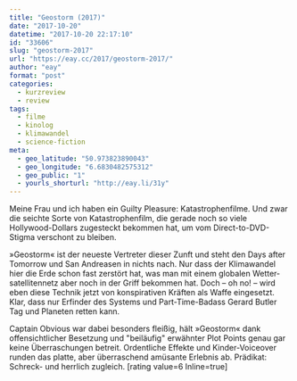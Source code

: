 ```yaml
---
title: "Geostorm (2017)"
date: "2017-10-20"
datetime: "2017-10-20 22:17:10"
id: "33606"
slug: "geostorm-2017"
url: "https://eay.cc/2017/geostorm-2017/"
author: "eay"
format: "post"
categories:
  - kurzreview
  - review
tags:
  - filme
  - kinolog
  - klimawandel
  - science-fiction
meta:
  - geo_latitude: "50.973823890043"
  - geo_longitude: "6.6830482575312"
  - geo_public: "1"
  - yourls_shorturl: "http://eay.li/31y"
---
```


Meine Frau und ich haben ein Guilty Pleasure: Katastrophenfilme. Und zwar die seichte Sorte von Katastrophenfilm, die gerade noch so viele Hollywood-Dollars zugesteckt bekommen hat, um vom Direct-to-DVD-Stigma verschont zu bleiben.

»Geostorm« ist der neueste Vertreter dieser Zunft und steht den Days after Tomorrow und San Andreasen in nichts nach. Nur dass der Klimawandel hier die Erde schon fast zerstört hat, was man mit einem globalen Wetter­satelliten­netz aber noch in der Griff bekommen hat. Doch – oh no! – wird eben diese Technik jetzt von konspirativen Kräften als Waffe eingesetzt. Klar, dass nur Erfinder des Systems und Part-Time-Badass Gerard Butler Tag und Planeten retten kann.

Captain Obvious war dabei besonders fleißig, hält »Geostorm« dank offensichtlicher Besetzung und "beiläufig" erwähnter Plot Points genau gar keine Überraschungen betreit. Ordentliche Effekte und Kinder-Voiceover runden das platte, aber überraschend amüsante Erlebnis ab. Prädikat: Schreck- und herrlich zugleich. \[rating value=6 Inline=true\]
